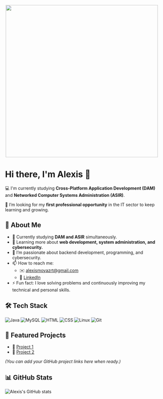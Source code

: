 <div align="center">
  <img src="https://media0.giphy.com/media/v1.Y2lkPTc5MGI3NjExZnh2eXpucGVraW9idWY0amRzMmYzc3gzcWljbmcybGNrbjk1N3M5ZSZlcD12MV9pbnRlcm5hbF9naWZfYnlfaWQmY3Q9Zw/QpVUMRUJGokfqXyfa1/giphy.gif" width="500" />
</div>

# Hi there, I'm Alexis 👋

💻 I'm currently studying **Cross-Platform Application Development (DAM)** and **Networked Computer Systems Administration (ASIR)**.

🚀 I’m looking for my **first professional opportunity** in the IT sector to keep learning and growing.

## 🌟 About Me
- 🔭 Currently studying **DAM and ASIR** simultaneously.
- 🌱 Learning more about **web development, system administration, and cybersecurity.**
- 💬 I’m passionate about backend development, programming, and cybersecurity.
- 📫 How to reach me:
  - ✉️ alexismoyazrt@gmail.com
  - 💼 [LinkedIn](https://www.linkedin.com/in/alexis-moya-zárate-635b53284)
- ⚡ Fun fact: I love solving problems and continuously improving my technical and personal skills.

## 🛠️ Tech Stack
![Java](https://img.shields.io/badge/Java-007396?style=for-the-badge&logo=java&logoColor=white)
![MySQL](https://img.shields.io/badge/MySQL-005C84?style=for-the-badge&logo=mysql&logoColor=white)
![HTML](https://img.shields.io/badge/HTML5-E34F26?style=for-the-badge&logo=html5&logoColor=white)
![CSS](https://img.shields.io/badge/CSS3-1572B6?style=for-the-badge&logo=css3&logoColor=white)
![Linux](https://img.shields.io/badge/Linux-FCC624?style=for-the-badge&logo=linux&logoColor=black)
![Git](https://img.shields.io/badge/Git-F05032?style=for-the-badge&logo=git&logoColor=white)

## 📂 Featured Projects
- 🔗 [Project 1](#)
- 🔗 [Project 2](#)

*(You can add your GitHub project links here when ready.)*

## 📊 GitHub Stats
![Alexis's GitHub stats](https://github-readme-stats.vercel.app/api?username=alexismoyazrt&show_icons=true&theme=radical)
